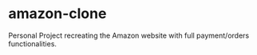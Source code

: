 # amazon-clone
Personal Project recreating the Amazon website with full payment/orders functionalities. 
